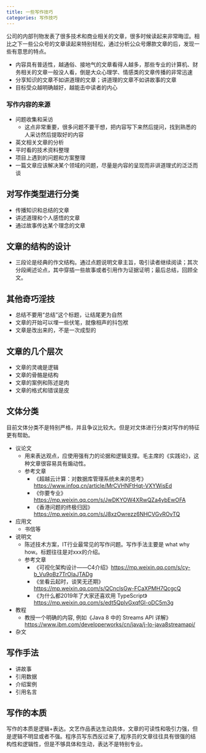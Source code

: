 ```yaml
---
title: 一些写作技巧
categories: 写作技巧
---
```


公司的内部刊物发表了很多技术和商业相关的文章，很多时候读起来非常晦涩。相比之下一些公众号的文章读起来特别轻松，通过分析公众号爆款文章的后，发现一些有意思的特点。

- 内容具有普适性，越通俗、接地气的文章看得人越多，那些专业的计算机、财务相关的文章一般没人看，倒是大众心理学、情感类的文章传播的非常迅速
- 分享知识的文章不如讲道理的文章；讲道理的文章不如讲故事的文章
- 目标受众越明确越好，越能击中读者的内心

### 写作内容的来源

- 问题收集和采访
  - 这点非常重要，很多问题不要干想，把内容写下来然后提问，找到熟悉的人采访然后提取好的内容
- 英文相关文章的分析
- 平时看的技术资料整理
- 项目上遇到的问题和方案整理
- 一篇文章应该解决某个领域的问题，尽量是内容的呈现而非讲道理式的泛泛而谈

## 对写作类型进行分类

- 传播知识和总结的文章
- 讲述道理和个人感悟的文章
- 通过故事传达某个理念的文章

## 文章的结构的设计

- 三段论是经典的作文结构。通过点题说明文章主旨，吸引读者继续阅读；其次分段阐述论点，其中穿插一些故事或者引用作为证据证明；最后总结，回顾全文。

## 其他奇巧淫技

- 总结不要用“总结”这个标题，让结尾更为自然
- 文章的开始可以埋一些伏笔，就像相声的抖包袱
- 文章是改出来的，不是一次成型的

## 文章的几个层次

- 文章的灵魂是逻辑
- 文章的骨骼是结构
- 文章的案例和陈述是肉
- 文章的格式和错误是皮

## 文体分类

目前文体分类不是特别严格，并且争议比较大。但是对文体进行分类对写作的特征更有帮助。

- 议论文
    - 用来表达观点，应使用强有力的论据和逻辑支撑。毛主席的《实践论》，这种文章很容易具有煽动性。
    - 参考文章
        - 《超越云计算：对数据库管理系统未来的思考》https://www.infoq.cn/article/MrCVHNFtHqt-VXYWisEd
        - 《你要专业》 https://mp.weixin.qq.com/s/JwDKYOW4XRwQZa4ybEwOFA
        - 《香港问题的终极归因》https://mp.weixin.qq.com/s/J8xzOwrezz6NHCVGvROvTQ
- 应用文
    - 书信等
- 说明文
    - 陈述技术方案，IT行业最常见的写作问题。写作手法主要是 what why how。标题往往是对xxx的介绍。
    - 参考文章
        - 《可视化架构设计——C4介绍》https://mp.weixin.qq.com/s/cy-b_Vu9oBz7TrOIaJTADg
        - 《坐看云起时，谈笑无还期》https://mp.weixin.qq.com/s/QCnclsGw-FCaXPMH7QcgcQ
        - 《为什么都2019年了大家还喜欢用 TypeScript》https://mp.weixin.qq.com/s/edt5QplvGxqfGl-oDC5m3g
- 教程
    - 教授一个明确的内容, 例如《Java 8 中的 Streams API 详解》 https://www.ibm.com/developerworks/cn/java/j-lo-java8streamapi/
- 杂文

## 写作手法

- 讲故事
- 引用数据
- 介绍案例
- 引用名言

## 写作的本质

写作的本质是逻辑+表达。文艺作品表达生动具体，文章的可读性和吸引力强，但是逻辑不明显或者不强。程序员写东西反过来了,程序员的文章往往具有很强的结构性和逻辑性，但是不够具体和生动，表达不是特别专业。

 
